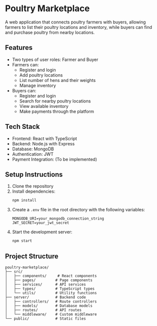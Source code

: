 # Poultry Marketplace

A web application that connects poultry farmers with buyers, allowing farmers to list their poultry locations and inventory, while buyers can find and purchase poultry from nearby locations.

## Features

- Two types of user roles: Farmer and Buyer
- Farmers can:
  - Register and login
  - Add poultry locations
  - List number of hens and their weights
  - Manage inventory
- Buyers can:
  - Register and login
  - Search for nearby poultry locations
  - View available inventory
  - Make payments through the platform

## Tech Stack

- Frontend: React with TypeScript
- Backend: Node.js with Express
- Database: MongoDB
- Authentication: JWT
- Payment Integration: (To be implemented)

## Setup Instructions

1. Clone the repository
2. Install dependencies:
   ```bash
   npm install
   ```
3. Create a `.env` file in the root directory with the following variables:
   ```
   MONGODB_URI=your_mongodb_connection_string
   JWT_SECRET=your_jwt_secret
   ```
4. Start the development server:
   ```bash
   npm start
   ```

## Project Structure

```
poultry-marketplace/
├── src/
│   ├── components/     # React components
│   ├── pages/         # Page components
│   ├── services/      # API services
│   ├── types/         # TypeScript types
│   └── utils/         # Utility functions
├── server/            # Backend code
│   ├── controllers/   # Route controllers
│   ├── models/        # Database models
│   ├── routes/        # API routes
│   └── middleware/    # Custom middleware
└── public/            # Static files
``` 